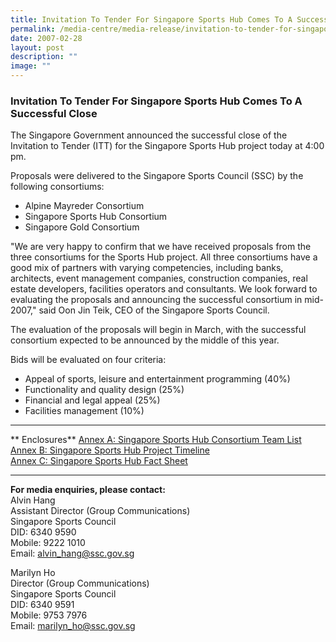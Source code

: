 ```yaml
---
title: Invitation To Tender For Singapore Sports Hub Comes To A Successful Close
permalink: /media-centre/media-release/invitation-to-tender-for-singapore-sports-hub-comes-to-a-successful/
date: 2007-02-28
layout: post
description: ""
image: ""
---
```

### **Invitation To Tender For Singapore Sports Hub Comes To A Successful Close**

The Singapore Government announced the successful close of the Invitation to Tender (ITT) for the Singapore Sports Hub project today at 4:00 pm.

Proposals were delivered to the Singapore Sports Council (SSC) by the following consortiums:

* Alpine Mayreder Consortium
* Singapore Sports Hub Consortium
* Singapore Gold Consortium

"We are very happy to confirm that we have received proposals from the three consortiums for the Sports Hub project. All three consortiums have a good mix of partners with varying competencies, including banks, architects, event management companies, construction companies, real estate developers, facilities operators and consultants. We look forward to evaluating the proposals and announcing the successful consortium in mid-2007," said Oon Jin Teik, CEO of the Singapore Sports Council.

The evaluation of the proposals will begin in March, with the successful consortium expected to be announced by the middle of this year.

Bids will be evaluated on four criteria:
*  Appeal of sports, leisure and entertainment programming (40%)
*  Functionality and quality design (25%)
*  Financial and legal appeal (25%)
*  Facilities management (10%)

---

** Enclosures**
[Annex A: Singapore Sports Hub Consortium Team List]([](/files/Media%20Centre/Media%20Release/2007/February/ANNEXA280207.pdf))<br>
[Annex B: Singapore Sports Hub Project Timeline](/files/Media%20Centre/Media%20Release/2007/February/ANNEXB280207pdf.pdf)<br>
[Annex C: Singapore Sports Hub Fact Sheet](/files/Media%20Centre/Media%20Release/2007/February/ANNEXC280207pdf.pdf)

---

**For media enquiries, please contact:**
<br>
Alvin Hang
<br>
Assistant Director (Group Communications)
<br>
Singapore Sports Council
<br>
DID: 6340 9590
<br>
Mobile: 9222 1010
<br>
Email: [alvin_hang@ssc.gov.sg](mailto:alvin_hang@ssc.gov.sg)

Marilyn Ho
<br>
Director (Group Communications)
<br>
Singapore Sports Council
<br>
DID: 6340 9591
<br>
Mobile: 9753 7976
<br>
Email: [marilyn_ho@ssc.gov.sg](mailto:marilyn_ho@ssc.gov.sg)